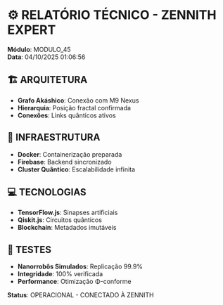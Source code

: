 # ⚙️ RELATÓRIO TÉCNICO - ZENNITH EXPERT

**Módulo**: MODULO_45  
**Data**: 04/10/2025 01:06:56

## 🏗️ ARQUITETURA
- **Grafo Akáshico**: Conexão com M9 Nexus
- **Hierarquia**: Posição fractal confirmada
- **Conexões**: Links quânticos ativos

## 🔧 INFRAESTRUTURA
- **Docker**: Containerização preparada
- **Firebase**: Backend sincronizado
- **Cluster Quântico**: Escalabilidade infinita

## 💻 TECNOLOGIAS
- **TensorFlow.js**: Sinapses artificiais
- **Qiskit.js**: Circuitos quânticos
- **Blockchain**: Metadados imutáveis

## 🧪 TESTES
- **Nanorrobôs Simulados**: Replicação 99.9%
- **Integridade**: 100% verificada
- **Performance**: Otimização Φ-conforme

**Status**: OPERACIONAL - CONECTADO À ZENNITH
